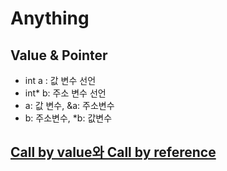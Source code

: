 # Anything

## Value & Pointer
- int a : 값 변수 선언
- int* b: 주소 변수 선언
- a: 값 변수, &a: 주소변수
- b: 주소변수, *b: 값변수

## [Call by value와 Call by reference](Ccall.cpp)

